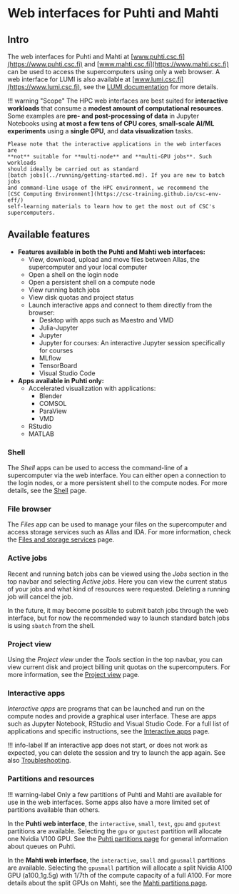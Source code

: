 # Web interfaces for Puhti and Mahti

## Intro

The web interfaces for Puhti and Mahti at
[www.puhti.csc.fi](https://www.puhti.csc.fi) and
[www.mahti.csc.fi](https://www.mahti.csc.fi) can be used to access the
supercomputers using only a web browser. A web interface for LUMI is also
available at [www.lumi.csc.fi](https://www.lumi.csc.fi), see the
[LUMI documentation](https://docs.lumi-supercomputer.eu/runjobs/webui/) for
more details.

!!! warning "Scope"
    The HPC web interfaces are best suited for **interactive workloads** that
    consume a **modest amount of computational resources**. Some examples are
    **pre- and post-processing of data** in Jupyter Notebooks using
    **at most a few tens of CPU cores**, **small-scale AI/ML experiments**
    using a **single GPU**, and **data visualization** tasks.

    Please note that the interactive applications in the web interfaces are
    **not** suitable for **multi-node** and **multi-GPU jobs**. Such workloads
    should ideally be carried out as standard
    [batch jobs](../running/getting-started.md). If you are new to batch jobs
    and command-line usage of the HPC environment, we recommend the
    [CSC Computing Environment](https://csc-training.github.io/csc-env-eff/)
    self-learning materials to learn how to get the most out of CSC's
    supercomputers.

## Available features

- **Features available in both the Puhti and Mahti web interfaces:**
    - View, download, upload and move files between Allas, the supercomputer
      and your local computer
    - Open a shell on the login node
    - Open a persistent shell on a compute node
    - View running batch jobs
    - View disk quotas and project status
    - Launch interactive apps and connect to them directly from the browser:
        - Desktop with apps such as Maestro and VMD
        - Julia-Jupyter
        - Jupyter
        - Jupyter for courses: An interactive Jupyter session specifically for
          courses
        - MLflow
        - TensorBoard
        - Visual Studio Code
- **Apps available in Puhti only:**
    - Accelerated visualization with applications:
        - Blender
        - COMSOL
        - ParaView
        - VMD
    - RStudio
    - MATLAB

### Shell

The _Shell_ apps can be used to access the command-line of a supercomputer via
the web interface. You can either open a connection to the login nodes, or a
more persistent shell to the compute nodes. For more details, see the
[Shell](shell.md) page.

### File browser

The _Files_ app can be used to manage your files on the supercomputer and
access storage services such as Allas and IDA. For more information, check the
[Files and storage services](file-browser.md) page.

### Active jobs

Recent and running batch jobs can be viewed using the _Jobs_ section in the top
navbar and selecting _Active jobs_. Here you can view the current status of
your jobs and what kind of resources were requested. Deleting a running job
will cancel the job. 

In the future, it may become possible to submit batch jobs through the web
interface, but for now the recommended way to launch standard batch jobs is
using `sbatch` from the shell.

### Project view

Using the _Project view_ under the _Tools_ section in the top navbar, you can
view  current disk and project billing unit quotas on the supercomputers. For
more information, see the [Project view](project-view.md) page.

### Interactive apps

_Interactive apps_ are programs that can be launched and run on the compute
nodes and provide a graphical user interface. These are apps such as Jupyter
Notebook, RStudio and Visual Studio Code. For a full list of applications and
specific instructions, see the [Interactive apps](apps.md) page.

!!! info-label
    If an interactive app does not start, or does not work as expected, you can
    delete the session and try to launch the app again. See also
    [Troubleshooting](apps.md#troubleshooting).

### Partitions and resources

!!! warning-label
    Only a few partitions of Puhti and Mahti are available for use in the web
    interfaces. Some apps also have a more limited set of partitions available
    than others.

In the **Puhti web interface**, the `interactive`, `small`, `test`, `gpu` and
`gputest` partitions are available. Selecting the `gpu` or `gputest` partition
will allocate one Nvidia V100 GPU. See the
[Puhti partitions page](../running/batch-job-partitions.md#puhti-partitions)
for general information about queues on Puhti.

In the **Mahti web interface**, the `interactive`, `small` and `gpusmall`
partitions are available. Selecting the `gpusmall` partition will allocate a
split Nvidia A100 GPU (a100_1g.5g) with 1/7th of the compute capacity of a full
A100. For more details about the split GPUs on Mahti, see the [Mahti partitions
page](../running/batch-job-partitions.md#mahti-partitions).
